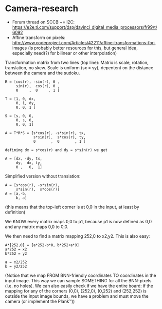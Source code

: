 Camera-research
====================

- Forum thread on SCCB ~= I2C: 
  https://e2e.ti.com/support/dsp/davinci_digital_media_processors/f/99/t/6092
- Affine transform on pixels:
  http://www.codeproject.com/Articles/42211/affine-transformations-for-images
  (is probably better resources for this, but general idea, especially
  need(?) for bilinear or other interpolation)


Transformation matrix from two lines (top line):
Matrix is scale, rotation, translation, no skew.
Scale is uniform (sx = sy), depentent on the distance between the camera and
the sudoku.

```
R = [cos(r), -sin(r), 0 ,
     sin(r),  cos(r), 0 ,
     0     ,  0     , 1 ]

T = [1, 0, dx,
     0, 1, dy,
     0, 0, 1 ]

S = [s, 0, 0,
     0, s, 0,
     0, 0, 1]

A = T*R*S = [s*cos(r), -s*sin(r), tx,
             s*sin(r),  s*cos(r), ty,
             0       ,  0       , 1 ]

defining dx = s*cos(r) and dy = s*sin(r) we get

A = [dx, -dy, tx,
     dy,  dx, ty,
     0 ,   0,  1]

```

Simplified version without translation:
```
A = [s*cos(r), -s*sin(r),
     s*sin(r),  s*cos(r)]
A = [a,-b,
     b, a]
```
(this means that the top-left corner is at 0,0 in the input, at least by
definition)

We KNOW every matrix maps 0,0 to p1, because p1 is now defined as 0,0 and any
matrix maps 0,0 to 0,0.

We then need to find a matrix mapping 252,0 to x2,y2. This is also easy:
```
A*[252,0] = [a*252-b*0, b*252+a*0]
a*252 = x2
b*252 = y2

a = x2/252
b = y2/252
```

(Notice that we map FROM BNN-friendly coordinates TO coordinates in the input
image. This way we can sample SOMETHING for all the BNN-pixels (i.e. no
holes). We can also easily check if we have the entire board: if the mapping
for any of the corners (0,0), (252,0), (0,252) and (252,252) is outside the
input image bounds, we have a problem and must move the camera (or implement
the Plank&trade;))
